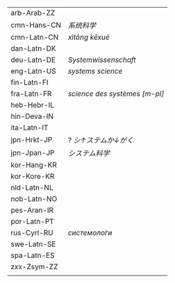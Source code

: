 | | |
|-|-|
| arb-Arab-ZZ |  |
| cmn-Hans-CN | _系统科学_ |
| cmn-Latn-CN | _xìtǒng kēxué_ |
| dan-Latn-DK |  |
| deu-Latn-DE | _Systemwissenschaft_ |
| eng-Latn-US | _systems science_ |
| fin-Latn-FI |  |
| fra-Latn-FR | _science des systèmes [m-pl]_ |
| heb-Hebr-IL |  |
| hin-Deva-IN |  |
| ita-Latn-IT |  |
| jpn-Hrkt-JP | ? _シ↑ステムか↓がく_ |
| jpn-Jpan-JP | _システム科学_ |
| kor-Hang-KR |  |
| kor-Kore-KR |  |
| nld-Latn-NL |  |
| nob-Latn-NO |  |
| pes-Aran-IR |  |
| por-Latn-PT |  |
| rus-Cyrl-RU | _системоло́ги_ |
| swe-Latn-SE |  |
| spa-Latn-ES |  |
| zxx-Zsym-ZZ |  |
|  |  |
